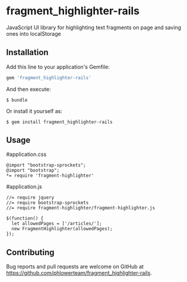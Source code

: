 # fragment_highlighter-rails
JavaScript UI library for highlighting text fragments on page and saving ones into localStorage

## Installation

Add this line to your application's Gemfile:

```ruby
gem 'fragment_highlighter-rails'
```

And then execute:

    $ bundle

Or install it yourself as:

    $ gem install fragment_highlighter-rails

## Usage

#application.css

    @import "bootstrap-sprockets";
    @import "bootstrap";
    *= require 'fragment-highlighter'

#application.js

    //= require jquery
    //= require bootstrap-sprockets
    //= require fragment-highlighter/fragment-highlighter.js

    $(function() {
      let allowedPages = ['/articles/'];
      new FragmentHighlighter(allowedPages);
    });

## Contributing

Bug reports and pull requests are welcome on GitHub at https://github.com/phlowerteam/fragment_highlighter-rails.
